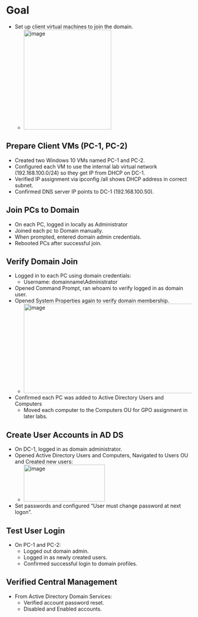# Goal
- Set up client virtual machines to join the domain.
  - <img width="237" height="271" alt="image" src="https://github.com/user-attachments/assets/74448696-cbeb-4358-8e03-cba95c24cda9" />

## Prepare Client VMs (PC-1, PC-2)
- Created two Windows 10 VMs named PC-1 and PC-2.
- Configured each VM to use the internal lab virtual network (192.168.100.0/24) so they get IP from DHCP on DC-1.
- Verified IP assignment via ipconfig /all shows DHCP address in correct subnet.
- Confirmed DNS server IP points to DC-1 (192.168.100.50).

## Join PCs to Domain
- On each PC, logged in locally as Administrator
- Joined each pc to Domain manually.
- When prompted, entered domain admin credentials.
- Rebooted PCs after successful join.

## Verify Domain Join
- Logged in to each PC using domain credentials:
  - Username: domainname\Administrator
- Opened Command Prompt, ran whoami to verify logged in as domain user.
- Opened System Properties again to verify domain membership.
  - <img width="592" height="243" alt="image" src="https://github.com/user-attachments/assets/e0d80206-2719-47d3-b140-9f70b6a5afa1" />
- Confirmed each PC was added to Active Directory Users and Computers
  -  Moved each computer to the Computers OU for GPO assignment in later labs.
 
## Create User Accounts in AD DS
- On DC-1, logged in as domain administrator.
- Opened Active Directory Users and Computers, Navigated to Users OU and Created new users:
  - <img width="220" height="100" alt="image" src="https://github.com/user-attachments/assets/0b9b817b-7dd0-405b-8724-f1c83991f78d" />
- Set passwords and configured “User must change password at next logon”.
  
## Test User Login
- On PC-1 and PC-2:
  - Logged out domain admin.
  - Logged in as newly created users.
  - Confirmed successful login to domain profiles.
 
## Verified Central Management
- From Active Directory Domain Services:
  - Verified account password reset.
  - Disabled and Enabled accounts.



